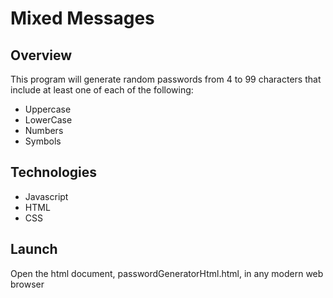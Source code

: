 # Mixed Messages

## Overview

This program will generate random passwords from 4 to 99 characters that include at least one of each of the following:

+ Uppercase
+ LowerCase
+ Numbers
+ Symbols

## Technologies

+ Javascript
+ HTML
+ CSS

## Launch

Open the html document, passwordGeneratorHtml.html, in any modern web browser
